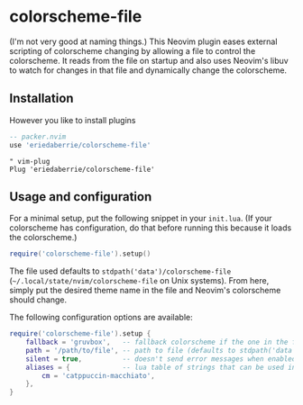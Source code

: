 # colorscheme-file
(I'm not very good at naming things.) This Neovim plugin eases external
scripting of colorscheme changing by allowing a file to control the
colorscheme. It reads from the file on startup and also uses Neovim's libuv to
watch for changes in that file and dynamically change the colorscheme.

## Installation
However you like to install plugins
```lua
-- packer.nvim
use 'eriedaberrie/colorscheme-file'
```
```vim
" vim-plug
Plug 'eriedaberrie/colorscheme-file'
```

## Usage and configuration
For a minimal setup, put the following snippet in your `init.lua`. (If your
colorscheme has configuration, do that before running this because it loads the
colorscheme.)
```lua
require('colorscheme-file').setup()
```

The file used defaults to `stdpath('data')/colorscheme-file`
(`~/.local/state/nvim/colorscheme-file` on Unix systems). From here, simply put
the desired theme name in the file and Neovim's colorscheme should change.

The following configuration options are available:
```lua
require('colorscheme-file').setup {
    fallback = 'gruvbox',   -- fallback colorscheme if the one in the file doesn't work or doesn't exist
    path = '/path/to/file', -- path to file (defaults to stdpath('data')/colorscheme-file)
    silent = true,          -- doesn't send error messages when enabled (defaults to false)
    aliases = {             -- lua table of strings that can be used in place of the full colorscheme name
        cm = 'catppuccin-macchiato',
    },
}
```
